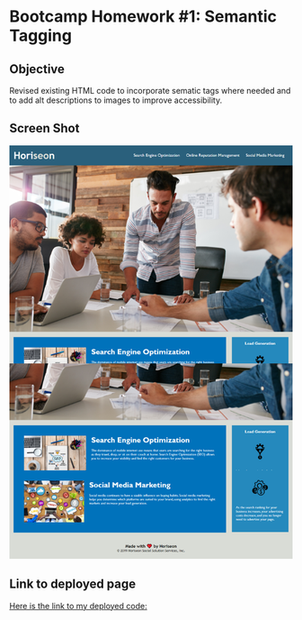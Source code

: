 # Bootcamp Homework #1: Semantic Tagging

## Objective

Revised existing HTML code to incorporate sematic tags where needed and to add alt descriptions to images to improve accessibility. 

## Screen Shot

![Here is a link to a screen shot of the home page.](assets/images/webscreenshot.png)

## Link to deployed page

[Here is the link to my deployed code:](https://ljhofer.github.io/semantic-tagging/)